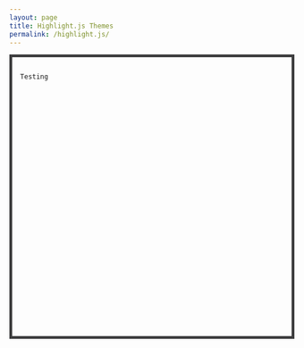 ```yaml
---
layout: page
title: Highlight.js Themes
permalink: /highlight.js/
---
```

<link rel="stylesheet"
      href="https://cdnjs.cloudflare.com/ajax/libs/highlight.js/10.2.0/styles/gradient-light.min.css">
      
 <link rel="stylesheet2"
      href="https://cdnjs.cloudflare.com/ajax/libs/highlight.js/10.2.0/styles/gradient-dark.min.css">
      


<html>
<head>
<style>
.myDiv {
  border: 5px solid #3D3D3E;
  width: 500px;
  height: 500px;
}
</style>
</head>
<body>

<div class="myDiv">
<link rel="stylesheet"
      href="https://cdnjs.cloudflare.com/ajax/libs/highlight.js/10.2.0/styles/gradient-light.min.css">
<script src="https://cdnjs.cloudflare.com/ajax/libs/highlight.js/10.2.0/highlight.min.js"></script>
<script>hljs.initHighlightingOnLoad();</script>
  <pre><code>
  Testing
  </code></pre>
</div>

</body>
</html>
